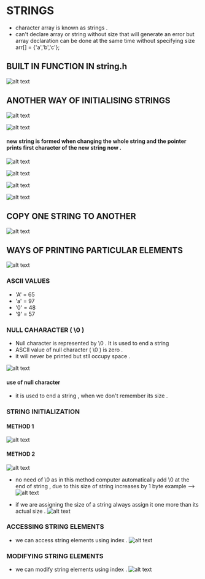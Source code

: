 #   STRINGS
- character array is known as strings .
- can't declare array or string without size that will generate an error but array declaration can be done at the same time without specifying size arr[] = {'a','b','c'};

## BUILT IN FUNCTION IN string.h

![alt text](image-18.png)

## ANOTHER WAY OF INITIALISING STRINGS

![alt text](image-10.png)

![alt text](image-12.png)

#### new string is formed when changing the whole string and the pointer prints first character of the new string now .

![alt text](image-13.png)

![alt text](image-14.png)

![alt text](image-15.png)

![alt text](image-16.png)

## COPY ONE STRING TO ANOTHER

![alt text](image-17.png)


## WAYS OF PRINTING PARTICULAR ELEMENTS

![alt text](image-9.png)

###  ASCII VALUES
- 'A' = 65
- 'a' = 97
- '0' = 48
- '9' = 57

### NULL CAHARACTER ( \0 )
- Null character is represented by \0 . It is used to end a string 
- ASCII value of null character ( \0 ) is zero .
- it will never be printed but stll occupy space .

![alt text](image.png)

#### use of null character
- it is used to  end a string , when we don't remember its size .


### STRING INITIALIZATION

#### METHOD 1
![alt text](image-3.png)
#### METHOD 2
![alt text](image-4.png)

- no need of \0 as in this method computer automatically  add \0 at the end of  string , due to this size of string increases by 1 byte example -->
![alt text](image-5.png)

- if we are assigning the size of a string always assign it one more than its actual size .
![alt text](image-6.png)

### ACCESSING  STRING ELEMENTS
- we can access string elements using index .
![alt text](image-7.png)

### MODIFYING STRING ELEMENTS
- we can modify string elements using index .
![alt text](image-8.png)
